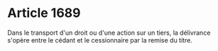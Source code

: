 # Article 1689

Dans le transport d'un droit ou d'une action sur un tiers, la délivrance s'opère entre le cédant et le cessionnaire par la remise du titre.
